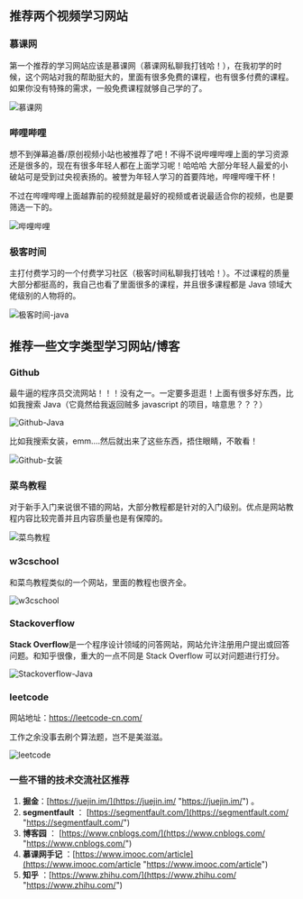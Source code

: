 ## 推荐两个视频学习网站

### 慕课网

第一个推荐的学习网站应该是慕课网（慕课网私聊我打钱哈！），在我初学的时候，这个网站对我的帮助挺大的，里面有很多免费的课程，也有很多付费的课程。如果你没有特殊的需求，一般免费课程就够自己学的了。

![慕课网](https://my-blog-to-use.oss-cn-beijing.aliyuncs.com/2019-7/慕课网-java.png)

### 哔哩哔哩

想不到弹幕追番/原创视频小站也被推荐了吧！不得不说哔哩哔哩上面的学习资源还是很多的，现在有很多年轻人都在上面学习呢！哈哈哈 大部分年轻人最爱的小破站可是受到过央视表扬的。被誉为年轻人学习的首要阵地，哔哩哔哩干杯！

不过在哔哩哔哩上面越靠前的视频就是最好的视频或者说最适合你的视频，也是要筛选一下的。

![哔哩哔哩](https://my-blog-to-use.oss-cn-beijing.aliyuncs.com/2019-7/哔哩哔哩-java.png)

### 极客时间

主打付费学习的一个付费学习社区（极客时间私聊我打钱哈！）。不过课程的质量大部分都挺高的，我自己也看了里面很多的课程，并且很多课程都是 Java 领域大佬级别的人物将的。

![极客时间-java](https://my-blog-to-use.oss-cn-beijing.aliyuncs.com/2019-7/极客时间-java.png)

## 推荐一些文字类型学习网站/博客

### Github

最牛逼的程序员交流网站！！！没有之一。一定要多逛逛！上面有很多好东西，比如我搜索 Java（它竟然给我返回贼多 javascript 的项目，啥意思？？？）

![Github-Java](https://my-blog-to-use.oss-cn-beijing.aliyuncs.com/2019-11/github-java.jpg)

比如我搜索女装，emm....然后就出来了这些东西，捂住眼睛，不敢看！

![Github-女装](https://my-blog-to-use.oss-cn-beijing.aliyuncs.com/2019-11/githb-女装.jpg)

### 菜鸟教程

对于新手入门来说很不错的网站，大部分教程都是针对的入门级别。优点是网站教程内容比较完善并且内容质量也是有保障的。

![菜鸟教程](https://my-blog-to-use.oss-cn-beijing.aliyuncs.com/2019-7/菜鸟教程-java.png)

### w3cschool

和菜鸟教程类似的一个网站，里面的教程也很齐全。

![w3cschool](https://my-blog-to-use.oss-cn-beijing.aliyuncs.com/2019-7/w3cschool-java.png)

### Stackoverflow

**Stack Overflow**是一个程序设计领域的问答网站，网站允许注册用户提出或回答问题。和知乎很像，重大的一点不同是 Stack Overflow 可以对问题进行打分。

![Stackoverflow-Java](https://my-blog-to-use.oss-cn-beijing.aliyuncs.com/2019-11/stackoverflow-java.jpg)

### leetcode

网站地址：https://leetcode-cn.com/

工作之余没事去刷个算法题，岂不是美滋滋。

![leetcode](https://my-blog-to-use.oss-cn-beijing.aliyuncs.com/2019-11/leetcode.jpg)

### 一些不错的技术交流社区推荐

1. **掘金**：[https://juejin.im/](https://juejin.im/ "https://juejin.im/") 。
2. **segmentfault** ： [https://segmentfault.com/](https://segmentfault.com/ "https://segmentfault.com/")
3. **博客园** ： [https://www.cnblogs.com/](https://www.cnblogs.com/ "https://www.cnblogs.com/")
4. **慕课网手记** ：[https://www.imooc.com/article](https://www.imooc.com/article "https://www.imooc.com/article")
5. **知乎** ：[https://www.zhihu.com/](https://www.zhihu.com/ "https://www.zhihu.com/")
